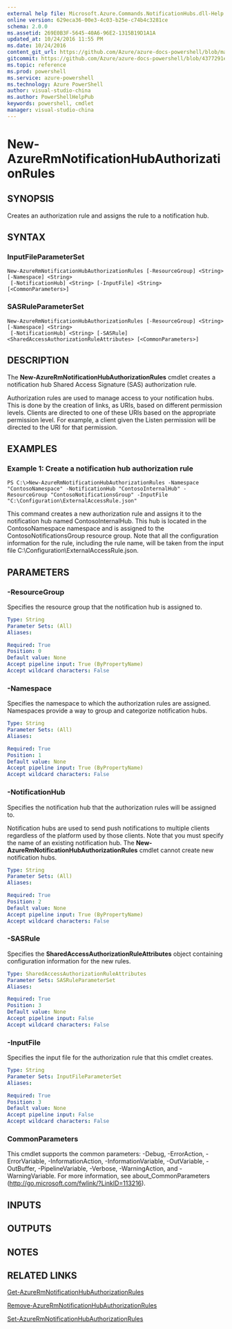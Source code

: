 ```yaml
---
external help file: Microsoft.Azure.Commands.NotificationHubs.dll-Help.xml
online version: 629eca36-00e3-4c03-b25e-c74b4c3281ce
schema: 2.0.0
ms.assetid: 269E0B3F-5645-40A6-96E2-1315B19D1A1A
updated_at: 10/24/2016 11:55 PM
ms.date: 10/24/2016
content_git_url: https://github.com/Azure/azure-docs-powershell/blob/master/azureps-cmdlets-docs/ResourceManager/AzureRM.NotificationHubs/v2.2.0/New-AzureRmNotificationHubAuthorizationRules.md
gitcommit: https://github.com/Azure/azure-docs-powershell/blob/4377291ee360e58e2c1c5d644155daf6a0279055/azureps-cmdlets-docs/ResourceManager/AzureRM.NotificationHubs/v2.2.0/New-AzureRmNotificationHubAuthorizationRules.md
ms.topic: reference
ms.prod: powershell
ms.service: azure-powershell
ms.technology: Azure PowerShell
author: visual-studio-china
ms.author: PowerShellHelpPub
keywords: powershell, cmdlet
manager: visual-studio-china
---
```


# New-AzureRmNotificationHubAuthorizationRules

## SYNOPSIS
Creates an authorization rule and assigns the rule to a notification hub.

## SYNTAX

### InputFileParameterSet
```
New-AzureRmNotificationHubAuthorizationRules [-ResourceGroup] <String> [-Namespace] <String>
 [-NotificationHub] <String> [-InputFile] <String> [<CommonParameters>]
```

### SASRuleParameterSet
```
New-AzureRmNotificationHubAuthorizationRules [-ResourceGroup] <String> [-Namespace] <String>
 [-NotificationHub] <String> [-SASRule] <SharedAccessAuthorizationRuleAttributes> [<CommonParameters>]
```

## DESCRIPTION
The **New-AzureRmNotificationHubAuthorizationRules** cmdlet creates a notification hub Shared Access Signature (SAS) authorization rule.

Authorization rules are used to manage access to your notification hubs.
This is done by the creation of links, as URIs, based on different permission levels.
Clients are directed to one of these URIs based on the appropriate permission level.
For example, a client given the Listen permission will be directed to the URI for that permission.

## EXAMPLES

### Example 1: Create a notification hub authorization rule
```
PS C:\>New-AzureRmNotificationHubAuthorizationRules -Namespace "ContosoNamespace" -NotificationHub "ContosoInternalHub" -ResourceGroup "ContosoNotificationsGroup" -InputFile "C:\Configuration\ExternalAccessRule.json"
```

This command creates a new authorization rule and assigns it to the notification hub named ContosoInternalHub.
This hub is located in the ContosoNamespace namespace and is assigned to the ContosoNotificationsGroup resource group.
Note that all the configuration information for the rule, including the rule name, will be taken from the input file C:\Configuration\ExternalAccessRule.json.

## PARAMETERS

### -ResourceGroup
Specifies the resource group that the notification hub is assigned to.

```yaml
Type: String
Parameter Sets: (All)
Aliases: 

Required: True
Position: 0
Default value: None
Accept pipeline input: True (ByPropertyName)
Accept wildcard characters: False
```

### -Namespace
Specifies the namespace to which the authorization rules are assigned.
Namespaces provide a way to group and categorize notification hubs.

```yaml
Type: String
Parameter Sets: (All)
Aliases: 

Required: True
Position: 1
Default value: None
Accept pipeline input: True (ByPropertyName)
Accept wildcard characters: False
```

### -NotificationHub
Specifies the notification hub that the authorization rules will be assigned to.

Notification hubs are used to send push notifications to multiple clients regardless of the platform used by those clients.
Note that you must specify the name of an existing notification hub.
The **New-AzureRmNotificationHubAuthorizationRules** cmdlet cannot create new notification hubs.

```yaml
Type: String
Parameter Sets: (All)
Aliases: 

Required: True
Position: 2
Default value: None
Accept pipeline input: True (ByPropertyName)
Accept wildcard characters: False
```

### -SASRule
Specifies the **SharedAccessAuthorizationRuleAttributes** object containing configuration information for the new rules.

```yaml
Type: SharedAccessAuthorizationRuleAttributes
Parameter Sets: SASRuleParameterSet
Aliases: 

Required: True
Position: 3
Default value: None
Accept pipeline input: False
Accept wildcard characters: False
```

### -InputFile
Specifies the input file for the authorization rule that this cmdlet creates.

```yaml
Type: String
Parameter Sets: InputFileParameterSet
Aliases: 

Required: True
Position: 3
Default value: None
Accept pipeline input: False
Accept wildcard characters: False
```

### CommonParameters
This cmdlet supports the common parameters: -Debug, -ErrorAction, -ErrorVariable, -InformationAction, -InformationVariable, -OutVariable, -OutBuffer, -PipelineVariable, -Verbose, -WarningAction, and -WarningVariable. For more information, see about_CommonParameters (http://go.microsoft.com/fwlink/?LinkID=113216).

## INPUTS

## OUTPUTS

## NOTES

## RELATED LINKS

[Get-AzureRmNotificationHubAuthorizationRules](xref:ResourceManager/AzureRM.NotificationHubs/v2.2.0/Get-AzureRmNotificationHubAuthorizationRules.md)

[Remove-AzureRmNotificationHubAuthorizationRules](xref:ResourceManager/AzureRM.NotificationHubs/v2.2.0/Remove-AzureRmNotificationHubAuthorizationRules.md)

[Set-AzureRmNotificationHubAuthorizationRules](xref:ResourceManager/AzureRM.NotificationHubs/v2.2.0/Set-AzureRmNotificationHubAuthorizationRules.md)



